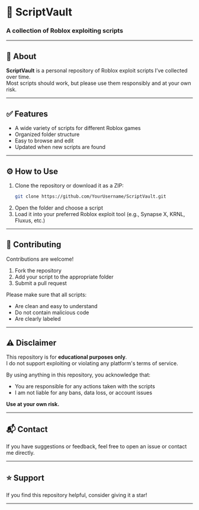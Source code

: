# 📂 ScriptVault  
### A collection of Roblox exploiting scripts

---

## 📄 About

**ScriptVault** is a personal repository of Roblox exploit scripts I’ve collected over time.  
Most scripts should work, but please use them responsibly and at your own risk.

---

## ✅ Features

- A wide variety of scripts for different Roblox games  
- Organized folder structure  
- Easy to browse and edit  
- Updated when new scripts are found

---

## ⚙️ How to Use

1. Clone the repository or download it as a ZIP:
   ```bash
   git clone https://github.com/YourUsername/ScriptVault.git
   ```
2. Open the folder and choose a script  
3. Load it into your preferred Roblox exploit tool (e.g., Synapse X, KRNL, Fluxus, etc.)

---

## 🤝 Contributing

Contributions are welcome!

1. Fork the repository  
2. Add your script to the appropriate folder  
3. Submit a pull request

Please make sure that all scripts:
- Are clean and easy to understand  
- Do not contain malicious code  
- Are clearly labeled

---

## ⚠️ Disclaimer

This repository is for **educational purposes only**.  
I do not support exploiting or violating any platform's terms of service.

By using anything in this repository, you acknowledge that:
- You are responsible for any actions taken with the scripts  
- I am not liable for any bans, data loss, or account issues

**Use at your own risk.**

---

## 📬 Contact

If you have suggestions or feedback, feel free to open an issue or contact me directly.

---

## ⭐️ Support

If you find this repository helpful, consider giving it a star!

---
